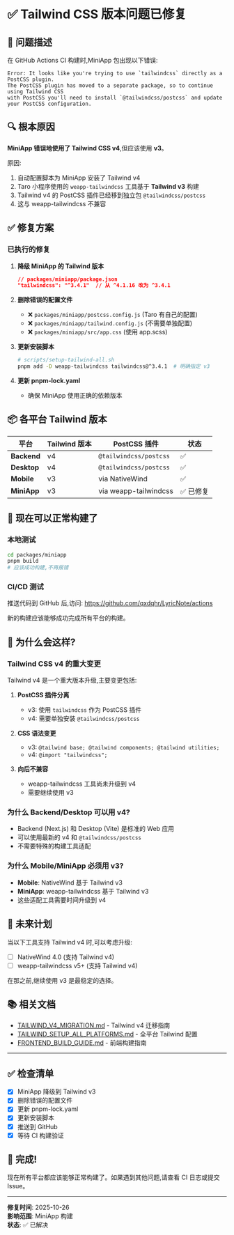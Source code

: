 # ✅ Tailwind CSS 版本问题已修复

## 🐛 问题描述

在 GitHub Actions CI 构建时,MiniApp 包出现以下错误:

```
Error: It looks like you're trying to use `tailwindcss` directly as a PostCSS plugin.
The PostCSS plugin has moved to a separate package, so to continue using Tailwind CSS
with PostCSS you'll need to install `@tailwindcss/postcss` and update your PostCSS configuration.
```

## 🔍 根本原因

**MiniApp 错误地使用了 Tailwind CSS v4**,但应该使用 **v3**。

原因:
1. 自动配置脚本为 MiniApp 安装了 Tailwind v4
2. Taro 小程序使用的 `weapp-tailwindcss` 工具基于 **Tailwind v3** 构建
3. Tailwind v4 的 PostCSS 插件已经移到独立包 `@tailwindcss/postcss`
4. 这与 weapp-tailwindcss 不兼容

## ✅ 修复方案

### 已执行的修复

1. **降级 MiniApp 的 Tailwind 版本**
   ```json
   // packages/miniapp/package.json
   "tailwindcss": "^3.4.1"  // 从 ^4.1.16 改为 ^3.4.1
   ```

2. **删除错误的配置文件**
   - ❌ `packages/miniapp/postcss.config.js` (Taro 有自己的配置)
   - ❌ `packages/miniapp/tailwind.config.js` (不需要单独配置)
   - ❌ `packages/miniapp/src/app.css` (使用 app.scss)

3. **更新安装脚本**
   ```bash
   # scripts/setup-tailwind-all.sh
   pnpm add -D weapp-tailwindcss tailwindcss@^3.4.1  # 明确指定 v3
   ```

4. **更新 pnpm-lock.yaml**
   - 确保 MiniApp 使用正确的依赖版本

## 📦 各平台 Tailwind 版本

| 平台 | Tailwind 版本 | PostCSS 插件 | 状态 |
|------|--------------|-------------|------|
| **Backend** | v4 | `@tailwindcss/postcss` | ✅ |
| **Desktop** | v4 | `@tailwindcss/postcss` | ✅ |
| **Mobile** | v3 | via NativeWind | ✅ |
| **MiniApp** | v3 | via weapp-tailwindcss | ✅ 已修复 |

## 🚀 现在可以正常构建了

### 本地测试

```bash
cd packages/miniapp
pnpm build
# 应该成功构建,不再报错
```

### CI/CD 测试

推送代码到 GitHub 后,访问:
https://github.com/qxdqhr/LyricNote/actions

新的构建应该能够成功完成所有平台的构建。

## 📝 为什么会这样?

### Tailwind CSS v4 的重大变更

Tailwind v4 是一个重大版本升级,主要变更包括:

1. **PostCSS 插件分离**
   - v3: 使用 `tailwindcss` 作为 PostCSS 插件
   - v4: 需要单独安装 `@tailwindcss/postcss`

2. **CSS 语法变更**
   - v3: `@tailwind base; @tailwind components; @tailwind utilities;`
   - v4: `@import "tailwindcss";`

3. **向后不兼容**
   - weapp-tailwindcss 工具尚未升级到 v4
   - 需要继续使用 v3

### 为什么 Backend/Desktop 可以用 v4?

- Backend (Next.js) 和 Desktop (Vite) 是标准的 Web 应用
- 可以使用最新的 v4 和 `@tailwindcss/postcss`
- 不需要特殊的构建工具适配

### 为什么 Mobile/MiniApp 必须用 v3?

- **Mobile**: NativeWind 基于 Tailwind v3
- **MiniApp**: weapp-tailwindcss 基于 Tailwind v3
- 这些适配工具需要时间升级到 v4

## 🔮 未来计划

当以下工具支持 Tailwind v4 时,可以考虑升级:

- [ ] NativeWind 4.0 (支持 Tailwind v4)
- [ ] weapp-tailwindcss v5+ (支持 Tailwind v4)

在那之前,继续使用 v3 是最稳定的选择。

## 📚 相关文档

- [TAILWIND_V4_MIGRATION.md](docs/TAILWIND_V4_MIGRATION.md) - Tailwind v4 迁移指南
- [TAILWIND_SETUP_ALL_PLATFORMS.md](docs/TAILWIND_SETUP_ALL_PLATFORMS.md) - 全平台 Tailwind 配置
- [FRONTEND_BUILD_GUIDE.md](docs/FRONTEND_BUILD_GUIDE.md) - 前端构建指南

---

## ✅ 检查清单

- [x] MiniApp 降级到 Tailwind v3
- [x] 删除错误的配置文件
- [x] 更新 pnpm-lock.yaml
- [x] 更新安装脚本
- [x] 推送到 GitHub
- [x] 等待 CI 构建验证

## 🎉 完成!

现在所有平台都应该能够正常构建了。如果遇到其他问题,请查看 CI 日志或提交 Issue。

---

**修复时间**: 2025-10-26  
**影响范围**: MiniApp 构建  
**状态**: ✅ 已解决

